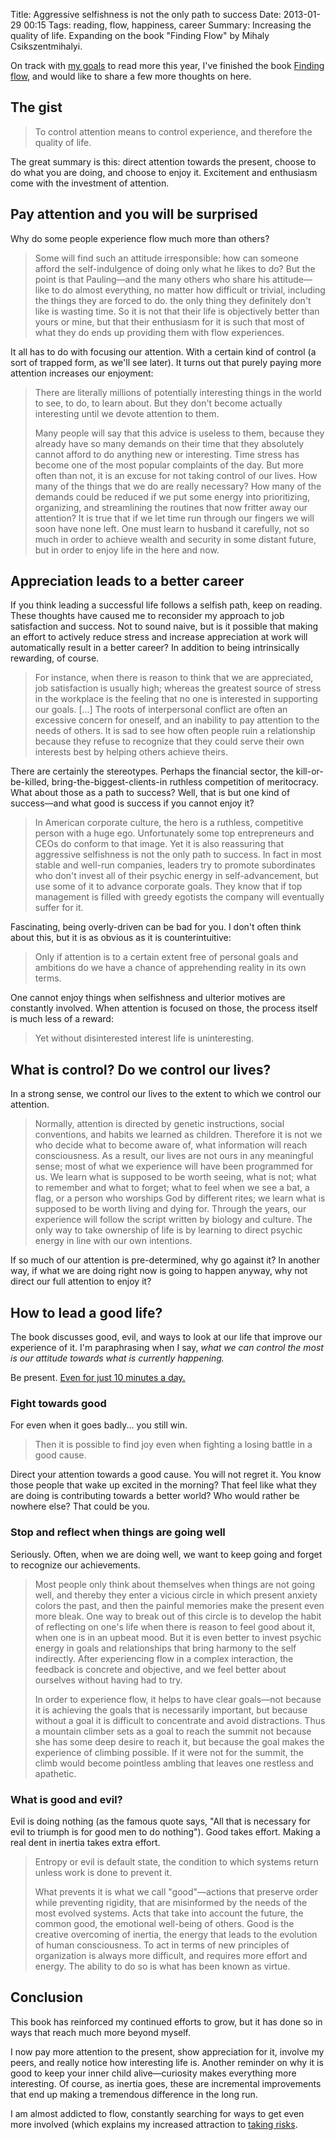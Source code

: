 Title: Aggressive selfishness is not the only path to success
Date: 2013-01-29 00:15
Tags: reading, flow, happiness, career
Summary: Increasing the quality of life. Expanding on the book "Finding Flow" by Mihaly Csikszentmihalyi.

On track with [my goals](/2012/12/belated-birthday-resolutions/#write-and-read-more) to read more this year, I've finished the book [Finding flow](http://www.amazon.com/Finding-Flow-Psychology-Engagement-Masterminds/dp/0465024114/), and would like to share a few more thoughts on here.

## The gist

> To control attention means to control experience, and therefore the quality of life.

The great summary is this: direct attention towards the present, choose to do what you are doing, and choose to enjoy it. Excitement and enthusiasm come with the investment of attention.

## Pay attention and you will be surprised

Why do some people experience flow much more than others?

> Some will find such an attitude irresponsible: how can someone afford the self-indulgence of doing only what he likes to do? But the point is that Pauling&mdash;and the many others who share his attitude&mdash;like to do almost everything, no matter how difficult or trivial, including the things they are forced to do. the only thing they definitely don't like is wasting time. So it is not that their life is objectively better than yours or mine, but that their enthusiasm for it is such that most of what they do ends up providing them with flow experiences.

It all has to do with focusing our attention. With a certain kind of control (a sort of trapped form, as we'll see later). It turns out that purely paying more attention increases our enjoyment:

> There are literally millions of potentially interesting things in the world to see, to do, to learn about. But they don't become actually interesting until we devote attention to them.
>
> Many people will say that this advice is useless to them, because they already have so many demands on their time that they absolutely cannot afford to do anything new or interesting. Time stress has become one of the most popular complaints of the day. But more often than not, it is an excuse for not taking control of our lives. How many of the things that we do are really necessary? How many of the demands could be reduced if we put some energy into prioritizing, organizing, and streamlining the routines that now fritter away our attention? It is true that if we let time run through our fingers we will soon have none left. One must learn to husband it carefully, not so much in order to achieve wealth and security in some distant future, but in order to enjoy life in the here and now.

## Appreciation leads to a better career

If you think leading a successful life follows a selfish path, keep on reading. These thoughts have caused me to reconsider my approach to job satisfaction and success. Not to sound naive, but is it possible that making an effort to actively reduce stress and increase appreciation at work will automatically result in a better career? In addition to being intrinsically rewarding, of course.

> For instance, when there is reason to think that we are appreciated, job satisfaction is usually high; whereas the greatest source of stress in the workplace is the feeling that no one is interested in supporting our goals. [...] The roots of interpersonal conflict are often an excessive concern for oneself, and an inability to pay attention to the needs of others. It is sad to see how often people ruin a relationship because they refuse to recognize that they could serve their own interests best by helping others achieve theirs.

There are certainly the stereotypes. Perhaps the financial sector, the kill-or-be-killed, bring-the-biggest-clients-in ruthless competition of meritocracy. What about those as a path to success? Well, that is but one kind of success&mdash;and what good is success if you cannot enjoy it?

> In American corporate culture, the hero is a ruthless, competitive person with a huge ego. Unfortunately some top entrepreneurs and CEOs do conform to that image. Yet it is also reassuring that aggressive selfishness is not the only path to success. In fact in most stable and well-run companies, leaders try to promote subordinates who don't invest all of their psychic energy in self-advancement, but use some of it to advance corporate goals. They know that if top management is filled with greedy egotists the company will eventually suffer for it.

Fascinating, being overly-driven can be bad for you. I don't often think about this, but it is as obvious as it is counterintuitive:

> Only if attention is to a certain extent free of personal goals and ambitions do we have a chance of apprehending reality in its own terms.

One cannot enjoy things when selfishness and ulterior motives are constantly involved. When attention is focused on those, the process itself is much less of a reward:

> Yet without disinterested interest life is uninteresting.

## What is control? Do we control our lives?

In a strong sense, we control our lives to the extent to which we control our attention.

> Normally, attention is directed by genetic instructions, social conventions, and habits we learned as children. Therefore it is not we who decide what to become aware of, what information will reach consciousness. As a result, our lives are not ours in any meaningful sense; most of what we experience will have been programmed for us. We learn what is supposed to be worth seeing, what is not; what to remember and what to forget; what to feel when we see a bat, a flag, or a person who worships God by different rites; we learn what is supposed to be worth living and dying for. Through the years, our experience will follow the script written by biology and culture. The only way to take ownership of life is by learning to direct psychic energy in line with our own intentions.

If so much of our attention is pre-determined, why go against it? In another way, if what we are doing right now is going to happen anyway, why not direct our full attention to enjoy it?

## How to lead a good life?

The book discusses good, evil, and ways to look at our life that improve our experience of it.  I'm paraphrasing when I say, <em>what we can control the most is our attitude towards what is currently happening.</em>

Be present. [Even for just 10 minutes a day.](http://www.inc.com/francesca-fenzi/refresh-your-brain-10-minutes.html)

### Fight towards good

For even when it goes badly... you still win.

> Then it is possible to find joy even when fighting a losing battle in a good cause.

Direct your attention towards a good cause. You will not regret it. You know those people that wake up excited in the morning? That feel like what they are doing is contributing towards a better world? Who would rather be nowhere else? That could be you.

### Stop and reflect when things are going well

Seriously. Often, when we are doing well, we want to keep going and forget to recognize our achievements.

> Most people only think about themselves when things are not going well, and thereby they enter a vicious circle in which present anxiety colors the past, and then the painful memories make the present even more bleak. One way to break out of this circle is to develop the habit of reflecting on one's life when there is reason to feel good about it, when one is in an upbeat mood. But it is even better to invest psychic energy in goals and relationships that bring harmony to the self indirectly. After experiencing flow in a complex interaction, the feedback is concrete and objective, and we feel better about ourselves without having had to try.
>
> In order to experience flow, it helps to have clear goals&mdash;not because it is achieving the goals that is necessarily important, but because without a goal it is difficult to concentrate and avoid distractions. Thus a mountain climber sets as a goal to reach the summit not because she has some deep desire to reach it, but because the goal makes the experience of climbing possible. If it were not for the summit, the climb would become pointless ambling that leaves one restless and apathetic.

### What is good and evil?

Evil is doing nothing (as the famous quote says, "All that is necessary for evil to triumph is for good men to do nothing"). Good takes effort. Making a real dent in inertia takes extra effort.

> Entropy or evil is default state, the condition to which systems return unless work is done to prevent it.
>
> What prevents it is what we call "good"&mdash;actions that preserve order while preventing rigidity, that are misinformed by the needs of the most evolved systems. Acts that take into account the future, the common good, the emotional well-being of others. Good is the creative overcoming of inertia, the energy that leads to the evolution of human consciousness. To act in terms of new principles of organization is always more difficult, and requires more effort and energy. The ability to do so is what has been known as virtue.

## Conclusion

This book has reinforced my continued efforts to grow, but it has done so in ways that reach much more beyond myself.

I now pay more attention to the present, show appreciation for it, involve my peers, and really notice how interesting life is. Another reminder on why it is good to keep your inner child alive&mdash;curiosity makes everything more interesting. Of course, as inertia goes, these are incremental improvements that end up making a tremendous difference in the long run.

I am almost addicted to flow, constantly searching for ways to get even more involved (which explains my increased attraction to [taking risks](/2012/01/belated-birthday-resolutions/#take-more-risks).
